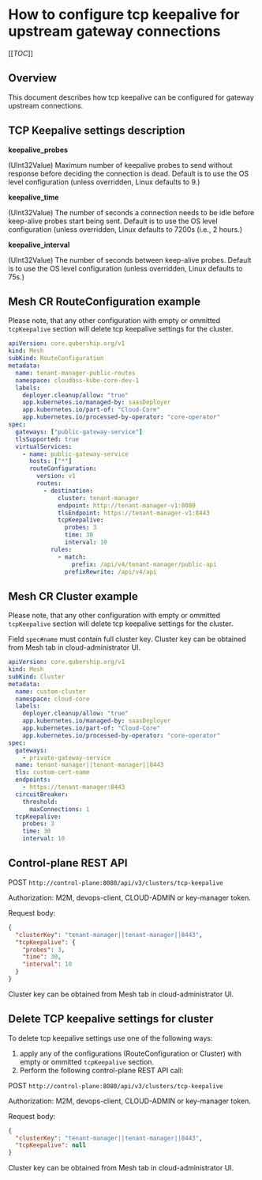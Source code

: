 # How to configure tcp keepalive for upstream gateway connections

[[_TOC_]]

## Overview

This document describes how tcp keepalive can be configured for gateway upstream connections. 

## TCP Keepalive settings description

**keepalive_probes**

(UInt32Value) Maximum number of keepalive probes to send without response before deciding the connection is dead. Default is to use the OS level configuration (unless overridden, Linux defaults to 9.)

**keepalive_time**

(UInt32Value) The number of seconds a connection needs to be idle before keep-alive probes start being sent. Default is to use the OS level configuration (unless overridden, Linux defaults to 7200s (i.e., 2 hours.)

**keepalive_interval**

(UInt32Value) The number of seconds between keep-alive probes. Default is to use the OS level configuration (unless overridden, Linux defaults to 75s.)

## Mesh CR RouteConfiguration example

Please note, that any other configuration with empty or ommitted `tcpKeepalive` section will delete tcp keepalive settings for the cluster. 

```yaml
apiVersion: core.qubership.org/v1
kind: Mesh
subKind: RouteConfiguration
metadata:
  name: tenant-manager-public-routes
  namespace: cloudbss-kube-core-dev-1
  labels:
    deployer.cleanup/allow: "true"
    app.kubernetes.io/managed-by: saasDeployer
    app.kubernetes.io/part-of: "Cloud-Core"
    app.kubernetes.io/processed-by-operator: "core-operator"
spec:
  gateways: ["public-gateway-service"]
  tlsSupported: true
  virtualServices:
    - name: public-gateway-service
      hosts: ["*"]
      routeConfiguration:
        version: v1
        routes:
          - destination:
              cluster: tenant-manager
              endpoint: http://tenant-manager-v1:8080
              tlsEndpoint: https://tenant-manager-v1:8443
              tcpKeepalive:
                probes: 3
                time: 30
                interval: 10
            rules:
              - match:
                  prefix: /api/v4/tenant-manager/public-api
                prefixRewrite: /api/v4/api
```
## Mesh CR Cluster example

Please note, that any other configuration with empty or ommitted `tcpKeepalive` section will delete tcp keepalive settings for the cluster. 

Field `spec#name` must contain full cluster key. 
Cluster key can be obtained from Mesh tab in cloud-administrator UI.

```yaml
apiVersion: core.qubership.org/v1
kind: Mesh
subKind: Cluster
metadata:
  name: custom-cluster
  namespace: cloud-core
  labels:
    deployer.cleanup/allow: "true"
    app.kubernetes.io/managed-by: saasDeployer
    app.kubernetes.io/part-of: "Cloud-Core"
    app.kubernetes.io/processed-by-operator: "core-operator"
spec:
  gateways:
    - private-gateway-service
  name: tenant-manager||tenant-manager||8443
  tls: custom-cert-name
  endpoints:
    - https://tenant-manager:8443
  circuitBreaker:
    threshold:
      maxConnections: 1
  tcpKeepalive:
    probes: 3
    time: 30
    interval: 10 
```

## Control-plane REST API

POST `http://control-plane:8080/api/v3/clusters/tcp-keepalive`

Authorization: M2M, devops-client, CLOUD-ADMIN or key-manager token. 

Request body:

```json
{
  "clusterKey": "tenant-manager||tenant-manager||8443",
  "tcpKeepalive": {
    "probes": 3,
    "time": 30,
    "interval": 10
  }
}  
```

Cluster key can be obtained from Mesh tab in cloud-administrator UI.

## Delete TCP keepalive settings for cluster

To delete tcp keepalive settings use one of the following ways:  
1. apply any of the configurations (RouteConfiguration or Cluster) with empty or ommitted `tcpKeepalive` section. 
2. Perform the following control-plane REST API call:

POST `http://control-plane:8080/api/v3/clusters/tcp-keepalive`

Authorization: M2M, devops-client, CLOUD-ADMIN or key-manager token. 

Request body:

```json
{
  "clusterKey": "tenant-manager||tenant-manager||8443",
  "tcpKeepalive": null
}  
```

Cluster key can be obtained from Mesh tab in cloud-administrator UI.
